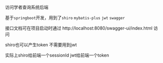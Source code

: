 访问学者查询系统后端

基于`springboot`开发，用到了`shiro` `mybatis-plus` `jwt` `swagger`

接口文档可在项目启动时通过  http://localhost:8080/swagger-ui/index.html 访问

shiro也可以产生token 不需要用到jwt

实际上shiro给前端一个sessionId jwt给前端一个token